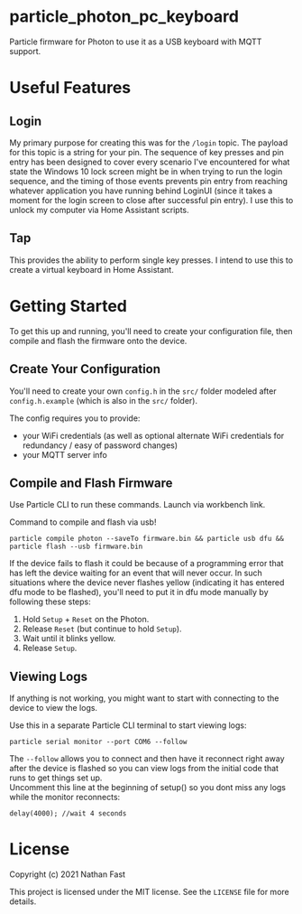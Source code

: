 # particle_photon_pc_keyboard

Particle firmware for Photon to use it as a USB keyboard with MQTT support.

# Useful Features

## Login
My primary purpose for creating this was for the `/login` topic. The payload for this topic is a string for your pin. The sequence of key presses and pin entry has been designed to cover every scenario I've encountered for what state the Windows 10 lock screen might be in when trying to run the login sequence, and the timing of those events prevents pin entry from reaching whatever application you have running behind LoginUI (since it takes a moment for the login screen to close after successful pin entry). I use this to unlock my computer via Home Assistant scripts. 

## Tap
This provides the ability to perform single key presses. I intend to use this to create a virtual keyboard in Home Assistant.

# Getting Started

To get this up and running, you'll need to create your configuration file, then compile and flash the firmware onto the device. 

## Create Your Configuration

You'll need to create your own `config.h` in the `src/` folder modeled after `config.h.example` (which is also in the `src/` folder).  

The config requires you to provide:  
- your WiFi credentials (as well as optional alternate WiFi credentials for redundancy / easy of password changes)
- your MQTT server info

## Compile and Flash Firmware

Use Particle CLI to run these commands. Launch via workbench link.

Command to compile and flash via usb!
```
particle compile photon --saveTo firmware.bin && particle usb dfu && particle flash --usb firmware.bin
```

If the device fails to flash it could be because of a programming error that has left the device waiting for an event that will never occur. In such situations where the device never flashes yellow (indicating it has entered dfu mode to be flashed), you'll need to put it in dfu mode manually by following these steps:

1. Hold `Setup` + `Reset` on the Photon.  
2. Release `Reset` (but continue to hold `Setup`).  
3. Wait until it blinks yellow.
4. Release `Setup`.  

## Viewing Logs

If anything is not working, you might want to start with connecting to the device to view the logs.

Use this in a separate Particle CLI terminal to start viewing logs:  
```
particle serial monitor --port COM6 --follow
```
The `--follow` allows you to connect and then have it reconnect right away after the device is flashed so you can view logs from the initial code that runs to get things set up.  
Uncomment this line at the beginning of setup() so you dont miss any logs while the monitor reconnects:
```
delay(4000); //wait 4 seconds
```

# License

Copyright (c) 2021 Nathan Fast

This project is licensed under the MIT license. See the `LICENSE` file for more details.